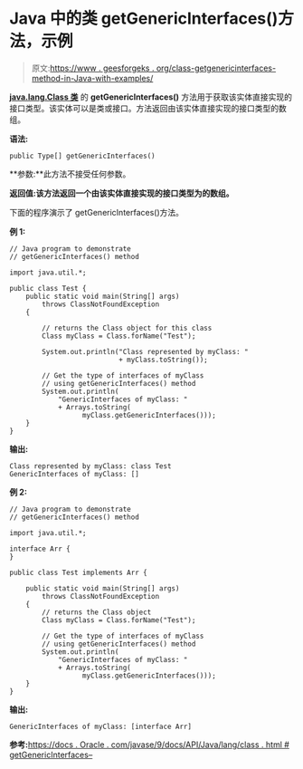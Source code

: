 # Java 中的类 getGenericInterfaces()方法，示例

> 原文:[https://www . geesforgeks . org/class-getgenericinterfaces-method-in-Java-with-examples/](https://www.geeksforgeeks.org/class-getgenericinterfaces-method-in-java-with-examples/)

**[java.lang.Class 类](https://www.geeksforgeeks.org/java-lang-class-class-java-set-1/)** 的 **getGenericInterfaces()** 方法用于获取该实体直接实现的接口类型。该实体可以是类或接口。方法返回由该实体直接实现的接口类型的数组。

**语法:**

```
public Type[] getGenericInterfaces()

```

**参数:**此方法不接受任何参数。

**返回值:**该方法返回一个由该实体直接实现的接口类型为的**数组。**

下面的程序演示了 getGenericInterfaces()方法。

**例 1:**

```
// Java program to demonstrate
// getGenericInterfaces() method

import java.util.*;

public class Test {
    public static void main(String[] args)
        throws ClassNotFoundException
    {

        // returns the Class object for this class
        Class myClass = Class.forName("Test");

        System.out.println("Class represented by myClass: "
                           + myClass.toString());

        // Get the type of interfaces of myClass
        // using getGenericInterfaces() method
        System.out.println(
            "GenericInterfaces of myClass: "
            + Arrays.toString(
                  myClass.getGenericInterfaces()));
    }
}
```

**输出:**

```
Class represented by myClass: class Test
GenericInterfaces of myClass: []

```

**例 2:**

```
// Java program to demonstrate
// getGenericInterfaces() method

import java.util.*;

interface Arr {
}

public class Test implements Arr {

    public static void main(String[] args)
        throws ClassNotFoundException
    {
        // returns the Class object
        Class myClass = Class.forName("Test");

        // Get the type of interfaces of myClass
        // using getGenericInterfaces() method
        System.out.println(
            "GenericInterfaces of myClass: "
            + Arrays.toString(
                  myClass.getGenericInterfaces()));
    }
}
```

**输出:**

```
GenericInterfaces of myClass: [interface Arr]

```

**参考:**[https://docs . Oracle . com/javase/9/docs/API/Java/lang/class . html # getGenericInterfaces–](https://docs.oracle.com/javase/9/docs/api/java/lang/Class.html#getGenericInterfaces--)